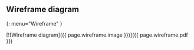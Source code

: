 
## Wireframe diagram
{: menu="Wireframe" }

[![Wireframe diagram]({{ page.wireframe.image }})]({{ page.wireframe.pdf }})
